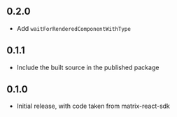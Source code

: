 ## 0.2.0

 - Add `waitForRenderedComponentWithType`

## 0.1.1

 - Include the built source in the published package

## 0.1.0

 - Initial release, with code taken from matrix-react-sdk
 
